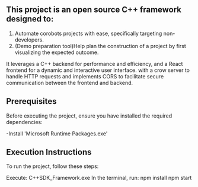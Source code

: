## This project is an open source C++ framework designed to:

1. Automate corobots projects with ease, specifically targeting non-developers.
2. (Demo preparation tool)Help plan the construction of a project by first visualizing the expected outcome.
   
It leverages a C++ backend for performance and efficiency, and a React frontend for a dynamic and interactive user interface. with a crow server to handle HTTP requests and implements CORS to facilitate secure communication between the frontend and backend.

## Prerequisites
Before executing the project, ensure you have installed the required dependencies:

-Install 'Microsoft Runtime Packages.exe'

## Execution Instructions
To run the project, follow these steps:

Execute: C++SDK_Framework.exe
In the terminal, run:
npm install
npm start


